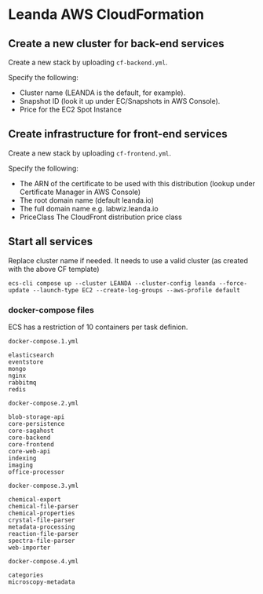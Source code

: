 # Leanda AWS CloudFormation

## Create a new cluster for back-end services

Create a new stack by uploading `cf-backend.yml`.

Specify the following:

* Cluster name (LEANDA is the default, for example).
* Snapshot ID (look it up under EC/Snapshots in AWS Console).
* Price for the EC2 Spot Instance

## Create infrastructure for front-end services

Create a new stack by uploading `cf-frontend.yml`.

Specify the following:

* The ARN of the certificate to be used with this distribution (lookup under Certificate Manager in AWS Console)
* The root domain name (default leanda.io)
* The full domain name e.g. labwiz.leanda.io
* PriceClass The CloudFront distribution price class

## Start all services

Replace cluster name if needed. It needs to use a valid cluster (as created with the above CF template)

```terminal
ecs-cli compose up --cluster LEANDA --cluster-config leanda --force-update --launch-type EC2 --create-log-groups --aws-profile default
```

### docker-compose files

ECS has a restriction of 10 containers per task definion.

`docker-compose.1.yml`

```terminal
elasticsearch
eventstore
mongo
nginx
rabbitmq
redis
```

`docker-compose.2.yml`

```terminal
blob-storage-api
core-persistence
core-sagahost
core-backend
core-frontend
core-web-api
indexing
imaging
office-processor
```

`docker-compose.3.yml`

```terminal
chemical-export
chemical-file-parser
chemical-properties
crystal-file-parser
metadata-processing
reaction-file-parser
spectra-file-parser
web-importer
```

`docker-compose.4.yml`

```terminal
categories
microscopy-metadata
```

